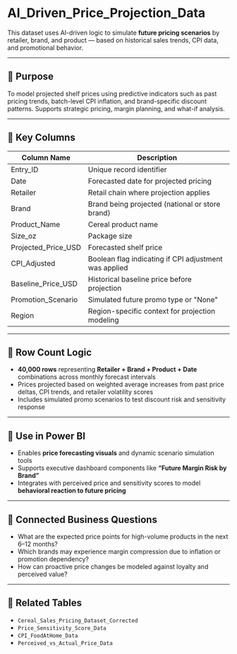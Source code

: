 # AI_Driven_Price_Projection_Data

This dataset uses AI-driven logic to simulate **future pricing scenarios** by retailer, brand, and product — based on historical sales trends, CPI data, and promotional behavior.

---

## 🔹 Purpose

To model projected shelf prices using predictive indicators such as past pricing trends, batch-level CPI inflation, and brand-specific discount patterns. Supports strategic pricing, margin planning, and what-if analysis.

---

## 🔹 Key Columns

| Column Name              | Description                                                                 |
|--------------------------|-----------------------------------------------------------------------------|
| Entry_ID                 | Unique record identifier                                                    |
| Date                     | Forecasted date for projected pricing                                       |
| Retailer                 | Retail chain where projection applies                                       |
| Brand                    | Brand being projected (national or store brand)                             |
| Product_Name             | Cereal product name                                                         |
| Size_oz                  | Package size                                                                |
| Projected_Price_USD      | Forecasted shelf price                                                      |
| CPI_Adjusted             | Boolean flag indicating if CPI adjustment was applied                      |
| Baseline_Price_USD       | Historical baseline price before projection                                |
| Promotion_Scenario       | Simulated future promo type or \"None\"                                     |
| Region                   | Region-specific context for projection modeling                            |

---

## 🔹 Row Count Logic

- **40,000 rows** representing **Retailer + Brand + Product + Date** combinations across monthly forecast intervals
- Prices projected based on weighted average increases from past price deltas, CPI trends, and retailer volatility scores
- Includes simulated promo scenarios to test discount risk and sensitivity response

---

## 🔹 Use in Power BI

- Enables **price forecasting visuals** and dynamic scenario simulation tools
- Supports executive dashboard components like **“Future Margin Risk by Brand”**
- Integrates with perceived price and sensitivity scores to model **behavioral reaction to future pricing**

---

## 🔹 Connected Business Questions

- What are the expected price points for high-volume products in the next 6–12 months?
- Which brands may experience margin compression due to inflation or promotion dependency?
- How can proactive price changes be modeled against loyalty and perceived value?

---

## 🔹 Related Tables

- `Cereal_Sales_Pricing_Dataset_Corrected`
- `Price_Sensitivity_Score_Data`
- `CPI_FoodAtHome_Data`
- `Perceived_vs_Actual_Price_Data`
